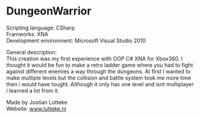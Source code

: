 DungeonWarrior
==========

Scripting language:       CSharp  <br/>
Framworks:                XNA  <br/>
Development environment:  Microsoft Visual Studio 2010  <br/>

General description: <br/>
This creation was my first experience with OOP C# XNA for Xbox360. I thought it would be fun to make a retro ladder 
game where you had to fight against different enemies a way through the dungeons. At first I wanted to make 
multiple levels but the collision and battle system took me more time then i would have tought. Although it only has
one level and isnt multiplayer i learned a lot from it.

Made by Justian Lutteke  <br/>
Website: www.lutteke.nl